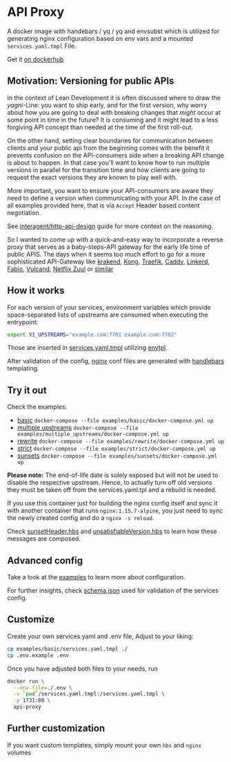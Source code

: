 # API Proxy

A docker image with handebars / yq / yq and envsubst which is utilized for
generating nginx configuration based on env vars and a mounted `services.yaml.tmpl` File.

Get it [on dockerhub](https://cloud.docker.com/repository/docker/iil3i/api-proxy)

## Motivation: Versioning for public APIs

In the context of Lean Development it is often discussed where to draw the *yagni*-Line: you want to ship early, and for the first version,
why worry about how you are going to deal with breaking changes that *might* occur at some point in time in the future? It is consuming and
it might lead to a less forgiving API concept than needed at the time of the first roll-out.

On the other hand, setting clear boundaries for communication between clients and your public api from the beginning comes with the benefit
it prevents confusion on the API-consumers side when a breaking API change is about to happen. In that case you'll want to know how to run
multiple versions in parallel for the transition time and how clients are going to request the exact versions they are known to play well with.

More important, you want to ensure your API-consumers are aware they need to define a version when communicating with your API.
In the case of all examples provided here, that is via `Accept` Header based content negotiation.

See [interagent/http-api-design](https://github.com/interagent/http-api-design/blob/master/en/foundations/require-versioning-in-the-accepts-header.md#require-versioning-in-the-accepts-header)
guide for more context on the reasoning.

So I wanted to come up with a quick-and-easy way to incorporate a reverse proxy that serves as a baby-steps-API gateway for the early life time of public APIS.
The days when it seems too much effort to go for a more sophisticated API-Gateway like
[krakend](https://www.krakend.io/),
[Kong](https://github.com/Mashape/kong),
[Traefik](https://github.com/containous/traefik),
[Caddy](https://github.com/mholt/caddy),
[Linkerd](https://github.com/linkerd/linkerd),
[Fabio](https://github.com/fabiolb/fabio),
[Vulcand](https://github.com/vulcand/vulcand),
[Netflix Zuul](https://github.com/Netflix/zuul) or
[similar](https://gist.github.com/StevenACoffman/acf1133da6c5ff5226c0f6eb8fbd8132)


## How it works

For each version of your services, environment variables which provide
space-separated lists of upstreams are consumed when executing the entrypoint:

```bash
export V1_UPSTREAMS="example.com:7701 example.com:7702"
```

Those are inserted in [services.yaml.tmpl](examples/basic/services.yaml.tmpl) utilizing [envtpl](https://github.com/subfuzion/envtpl).

After validation of the config, [nginx](nginx) conf files are generated with [handlebars](https://handlebarsjs.com/) templating.

## Try it out

Check the examples:

* [basic](examples/basic) `docker-compose --file examples/basic/docker-compose.yml up`
* [multiple upstreams](examples/multiple_upstreams) `docker-compose --file examples/multiple_upstreams/docker-compose.yml up`
* [rewrite](examples/rewrite) `docker-compose --file examples/rewrite/docker-compose.yml up`
* [strict](examples/strict) `docker-compose --file examples/strict/docker-compose.yml up`
* [sunsets](examples/sunsets) `docker-compose --file examples/sunsets/docker-compose.yml up`

**Please note:** The end-of-life date is solely exposed but will not be used to disable the respective upstream.
Hence, to actually turn off old versions they must be taken off from the services.yaml.tpl and a rebuild is needed.

If you use this container just for building the nginx config itself and sync it with another container that runs `nginx:1.15.7-alpine`,
you just need to sync the newly created config and do a `nginx -s reload`.

Check [sunsetHeader.hbs](hbs/partials/sunsetHeader.hbs) and [unsatisfiableVersion.hbs](hbs/partials/unsatisfiableVersion.hbs)
to learn how these messages are composed.

## Advanced config

Take a look at the [examples](examples) to learn more about configuration.

For further insights, check [schema.json](hbs/schema.json) used for validation of the services config.

## Customize

Create your own services.yaml and .env file, Adjust to your liking:

```bash
cp examples/basic/services.yaml.tmpl ./
cp .env.example .env
```

Once you have adjusted both files to your needs, run

```bash
docker run \
  --env-file=./.env \
  -v `pwd`/services.yaml.tmpl:/services.yaml.tmpl \
  -p 1731:80 \
  api-proxy
```

## Further customization

If you want custom templates, simply mount your own `hbs` and  `nginx` volumes

